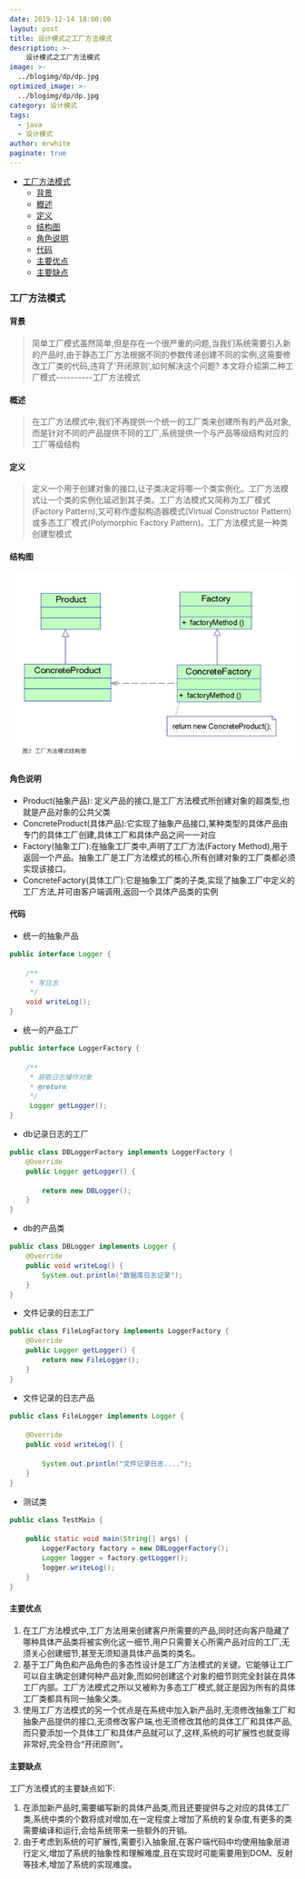 ```yaml
---
date: 2019-12-14 18:00:00
layout: post
title: 设计模式之工厂方法模式
description: >-
    设计模式之工厂方法模式
image: >-
  ../blogimg/dp/dp.jpg
optimized_image: >-
  ../blogimg/dp/dp.jpg
category: 设计模式
tags:
  - java
  - 设计模式
author: mrwhite
paginate: true
---
```


- [工厂方法模式](#%E5%B7%A5%E5%8E%82%E6%96%B9%E6%B3%95%E6%A8%A1%E5%BC%8F)
  - [背景](#%E8%83%8C%E6%99%AF)
  - [概述](#%E6%A6%82%E8%BF%B0)
  - [定义](#%E5%AE%9A%E4%B9%89)
  - [结构图](#%E7%BB%93%E6%9E%84%E5%9B%BE)
  - [角色说明](#%E8%A7%92%E8%89%B2%E8%AF%B4%E6%98%8E)
  - [代码](#%E4%BB%A3%E7%A0%81)
  - [主要优点](#%E4%B8%BB%E8%A6%81%E4%BC%98%E7%82%B9)
  - [主要缺点](#%E4%B8%BB%E8%A6%81%E7%BC%BA%E7%82%B9)

### 工厂方法模式

#### 背景

> 简单工厂模式虽然简单,但是存在一个很严重的问题,当我们系统需要引入新的产品时,由于静态工厂方法根据不同的参数传递创建不同的实例,这需要修改工厂类的代码,违背了'开闭原则',如何解决这个问题? 本文将介绍第二种工厂模式----------工厂方法模式

#### 概述

> 在工厂方法模式中,我们不再提供一个统一的工厂类来创建所有的产品对象,而是针对不同的产品提供不同的工厂,系统提供一个与产品等级结构对应的工厂等级结构

#### 定义

> 定义一个用于创建对象的接口,让子类决定将哪一个类实例化。工厂方法模式让一个类的实例化延迟到其子类。工厂方法模式又简称为工厂模式(Factory Pattern),又可称作虚拟构造器模式(Virtual Constructor Pattern)或多态工厂模式(Polymorphic Factory Pattern)。工厂方法模式是一种类创建型模式

#### 结构图

![](../img/factorymethod/factorymethod.png)

#### 角色说明

- Product(抽象产品): 定义产品的接口,是工厂方法模式所创建对象的超类型,也就是产品对象的公共父类
- ConcreteProduct(具体产品):它实现了抽象产品接口,某种类型的具体产品由专门的具体工厂创建,具体工厂和具体产品之间一一对应
- Factory(抽象工厂):在抽象工厂类中,声明了工厂方法(Factory Method),用于返回一个产品。抽象工厂是工厂方法模式的核心,所有创建对象的工厂类都必须实现该接口。
- ConcreteFactory(具体工厂):它是抽象工厂类的子类,实现了抽象工厂中定义的工厂方法,并可由客户端调用,返回一个具体产品类的实例

#### 代码

- 统一的抽象产品

```java
public interface Logger {

    /**
     * 写日志
     */
    void writeLog();
}
```

- 统一的产品工厂

```java
public interface LoggerFactory {

    /**
     * 获取日志操作对象
     * @return
     */
     Logger getLogger();
}
```

- db记录日志的工厂

```java
public class DBLoggerFactory implements LoggerFactory {
    @Override
    public Logger getLogger() {

        return new DBLogger();
    }
}
```

- db的产品类

```java
public class DBLogger implements Logger {
    @Override
    public void writeLog() {
        System.out.println("数据库日志记录");
    }
}
```

- 文件记录的日志工厂

```java
public class FileLogFactory implements LoggerFactory {
    @Override
    public Logger getLogger() {
        return new FileLogger();
    }
}
```

- 文件记录的日志产品

```java
public class FileLogger implements Logger {

    @Override
    public void writeLog() {

        System.out.println("文件记录日志....");
    }
}
```

- 测试类

```java
public class TestMain {

    public static void main(String[] args) {
        LoggerFactory factory = new DBLoggerFactory();
        Logger logger = factory.getLogger();
        logger.writeLog();
    }
}
```

#### 主要优点

1. 在工厂方法模式中,工厂方法用来创建客户所需要的产品,同时还向客户隐藏了哪种具体产品类将被实例化这一细节,用户只需要关心所需产品对应的工厂,无须关心创建细节,甚至无须知道具体产品类的类名。
2. 基于工厂角色和产品角色的多态性设计是工厂方法模式的关键。它能够让工厂可以自主确定创建何种产品对象,而如何创建这个对象的细节则完全封装在具体工厂内部。工厂方法模式之所以又被称为多态工厂模式,就正是因为所有的具体工厂类都具有同一抽象父类。
3. 使用工厂方法模式的另一个优点是在系统中加入新产品时,无须修改抽象工厂和抽象产品提供的接口,无须修改客户端,也无须修改其他的具体工厂和具体产品,而只要添加一个具体工厂和具体产品就可以了,这样,系统的可扩展性也就变得非常好,完全符合“开闭原则”。

#### 主要缺点

工厂方法模式的主要缺点如下:

1. 在添加新产品时,需要编写新的具体产品类,而且还要提供与之对应的具体工厂类,系统中类的个数将成对增加,在一定程度上增加了系统的复杂度,有更多的类需要编译和运行,会给系统带来一些额外的开销。
2. 由于考虑到系统的可扩展性,需要引入抽象层,在客户端代码中均使用抽象层进行定义,增加了系统的抽象性和理解难度,且在实现时可能需要用到DOM、反射等技术,增加了系统的实现难度。

